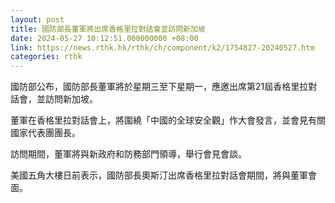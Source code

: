 ```yaml
---
layout: post
title: 國防部長董軍將出席香格里拉對話會並訪問新加坡
date: 2024-05-27 10:12:51.000000000 +08:00
link: https://news.rthk.hk/rthk/ch/component/k2/1754827-20240527.htm
categories: rthk
---
```


國防部公布，國防部長董軍將於星期三至下星期一，應邀出席第21屆香格里拉對話會，並訪問新加坡。

董軍在香格里拉對話會上，將圍繞「中國的全球安全觀」作大會發言，並會見有關國家代表團團長。

訪問期間，董軍將與新政府和防務部門領導，舉行會見會談。

美國五角大樓日前表示，國防部長奧斯汀出席香格里拉對話會期間，將與董軍會面。
